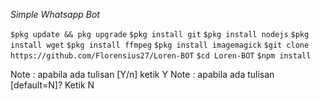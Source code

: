 *Simple Whatsapp Bot*

```$pkg update && pkg upgrade```
```$pkg install git```
```$pkg install nodejs```
```$pkg install wget```
```$pkg install ffmpeg```
```$pkg install imagemagick```
```$git clone https://github.com/Florensius27/Loren-BOT```
```$cd Loren-BOT```
```$npm install```

Note : apabila ada tulisan [Y/n] ketik Y
Note : apabila ada tulisan [default=N]? Ketik N
